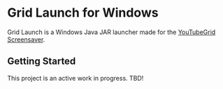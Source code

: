 # Grid Launch for Windows

Grid Launch is a Windows Java JAR launcher made for the [YouTubeGrid Screensaver](https://github.com/dantheman213/youtubegrid-screensaver).

## Getting Started

This project is an active work in progress. TBD!
